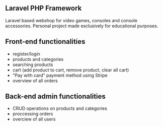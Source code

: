 ## Laravel PHP Framework

Laravel based webshop for video games, consoles and console accessories. Personal project made exclusively for educational purposes.

## Front-end functionalities
* register/login
* products and categories
* searching products
* cart (add product to cart, remove product, clear all cart)
* "Pay with card" payment method using Stripe
* overview of all orders

## Back-end admin functionalities
* CRUD operations on products and categories
* proccessing orders
* overciew of all users
